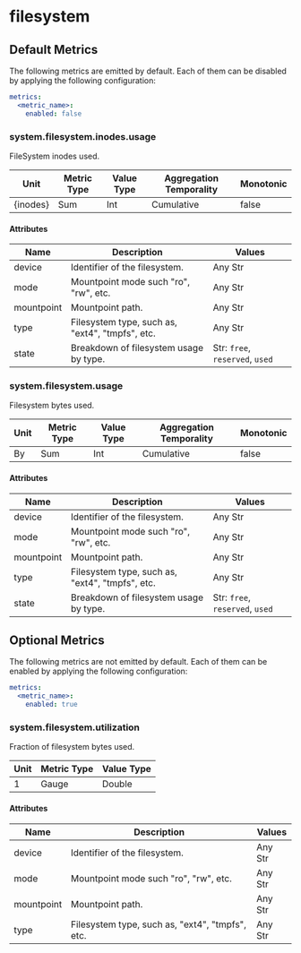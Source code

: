 [comment]: <> (Code generated by mdatagen. DO NOT EDIT.)

# filesystem

## Default Metrics

The following metrics are emitted by default. Each of them can be disabled by applying the following configuration:

```yaml
metrics:
  <metric_name>:
    enabled: false
```

### system.filesystem.inodes.usage

FileSystem inodes used.

| Unit | Metric Type | Value Type | Aggregation Temporality | Monotonic |
| ---- | ----------- | ---------- | ----------------------- | --------- |
| {inodes} | Sum | Int | Cumulative | false |

#### Attributes

| Name | Description | Values |
| ---- | ----------- | ------ |
| device | Identifier of the filesystem. | Any Str |
| mode | Mountpoint mode such "ro", "rw", etc. | Any Str |
| mountpoint | Mountpoint path. | Any Str |
| type | Filesystem type, such as, "ext4", "tmpfs", etc. | Any Str |
| state | Breakdown of filesystem usage by type. | Str: ``free``, ``reserved``, ``used`` |

### system.filesystem.usage

Filesystem bytes used.

| Unit | Metric Type | Value Type | Aggregation Temporality | Monotonic |
| ---- | ----------- | ---------- | ----------------------- | --------- |
| By | Sum | Int | Cumulative | false |

#### Attributes

| Name | Description | Values |
| ---- | ----------- | ------ |
| device | Identifier of the filesystem. | Any Str |
| mode | Mountpoint mode such "ro", "rw", etc. | Any Str |
| mountpoint | Mountpoint path. | Any Str |
| type | Filesystem type, such as, "ext4", "tmpfs", etc. | Any Str |
| state | Breakdown of filesystem usage by type. | Str: ``free``, ``reserved``, ``used`` |

## Optional Metrics

The following metrics are not emitted by default. Each of them can be enabled by applying the following configuration:

```yaml
metrics:
  <metric_name>:
    enabled: true
```

### system.filesystem.utilization

Fraction of filesystem bytes used.

| Unit | Metric Type | Value Type |
| ---- | ----------- | ---------- |
| 1 | Gauge | Double |

#### Attributes

| Name | Description | Values |
| ---- | ----------- | ------ |
| device | Identifier of the filesystem. | Any Str |
| mode | Mountpoint mode such "ro", "rw", etc. | Any Str |
| mountpoint | Mountpoint path. | Any Str |
| type | Filesystem type, such as, "ext4", "tmpfs", etc. | Any Str |
